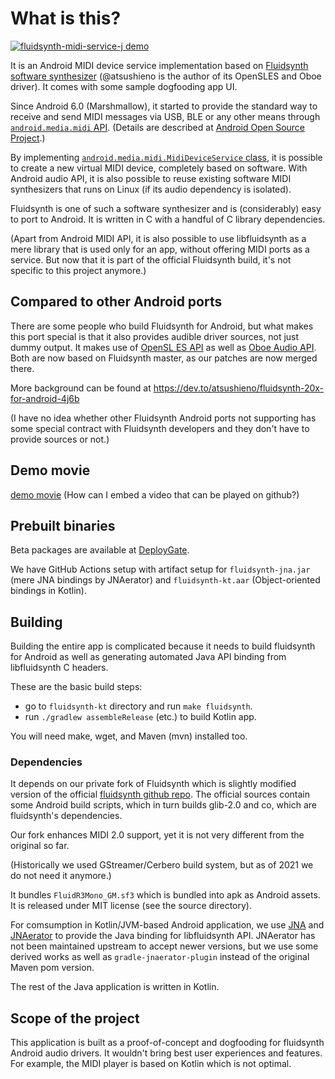 # What is this?

[![fluidsynth-midi-service-j demo](http://img.youtube.com/vi/ZVyDmaV4Ihw/0.jpg)](http://www.youtube.com/watch?v=ZVyDmaV4Ihw "fluidsynth-midi-service-j demo")

It is an Android MIDI device service implementation based on [Fluidsynth software synthesizer](https://github.com/Fluidsynth/fluidsynth/) (@atsushieno is the author of its OpenSLES and Oboe driver). It comes with some sample dogfooding app UI.

Since Android 6.0 (Marshmallow), it started to provide the standard way to
receive and send MIDI messages via USB, BLE or any other means through
[`android.media.midi` API](https://developer.android.com/reference/android/media/midi/package-summary). (Details are described at [Android Open Source Project](https://source.android.com/devices/audio/midi).)

By implementing [`android.media.midi.MidiDeviceService` class](https://developer.android.com/reference/android/media/midi/MidiDeviceService), it is possible
to create a new virtual MIDI device, completely based on software.
With Android audio API, it is also possible to reuse existing software
MIDI synthesizers that runs on Linux (if its audio dependency is isolated).

Fluidsynth is one of such a software synthesizer and is (considerably) easy
to port to Android. It is written in C with a handful of C library dependencies.

(Apart from Android MIDI API, it is also possible to use libfluidsynth as a mere library that is used only for an app, without offering MIDI ports as a service. But now that it is part of the official Fluidsynth build, it's not specific to this project anymore.)


## Compared to other Android ports

There are some people who build Fluidsynth for Android, but what makes
this port special is that it also provides audible driver sources, not just
dummy output. It makes use of [OpenSL ES API](https://developer.android.com/ndk/guides/audio/opensl/) as well as [Oboe Audio API](https://github.com/google/Oboe). Both are now based on Fluidsynth master, as our patches are now merged there.

More background can be found at https://dev.to/atsushieno/fluidsynth-20x-for-android-4j6b

(I have no idea whether other Fluidsynth Android ports not supporting has some special contract with Fluidsynth developers and they don't have to provide sources or not.)


## Demo movie

[demo movie](docs/demo.mp4) (How can I embed a video that can be played on github?)


## Prebuilt binaries

Beta packages are available at [DeployGate](https://dply.me/l0etkk).

We have GitHub Actions setup with artifact setup for `fluidsynth-jna.jar` (mere JNA bindings by JNAerator) and `fluidsynth-kt.aar` (Object-oriented bindings in Kotlin).

## Building

Building the entire app is complicated because it needs to build fluidsynth for Android as well as generating automated Java API binding from libfluidsynth C headers.

These are the basic build steps:

- go to `fluidsynth-kt` directory and run `make fluidsynth`.
- run `./gradlew assembleRelease` (etc.) to build Kotlin app.

You will need make, wget, and Maven (mvn) installed too.


### Dependencies

It depends on our private fork of Fluidsynth which is slightly modified version of the official [fluidsynth github repo](https://github.com/Fluidsynth/fluidsynth). The official sources contain some
Android build scripts, which in turn builds glib-2.0 and co, which are fluidsynth's dependencies.

Our fork enhances MIDI 2.0 support, yet it is not very different from the original so far.

(Historically we used GStreamer/Cerbero build system, but as of 2021 we do not need it anymore.)

It bundles `FluidR3Mono_GM.sf3` which is bundled into apk as Android assets. It is released under MIT license (see the source directory).

For comsumption in Kotlin/JVM-based Android application, we use [JNA](https://github.com/java-native-access/jna) and [JNAerator](https://github.com/nativelibs4java/JNAerator) to provide the Java binding for libfluidsynth API. JNAerator has not been maintained upstream to accept newer versions, but we use some derived works as well as `gradle-jnaerator-plugin` instead of the original Maven pom version.

The rest of the Java application is written in Kotlin.


## Scope of the project

This application is built as a proof-of-concept and dogfooding for fluidsynth Android audio drivers. It wouldn't bring best user experiences and features. For example, the MIDI player is based on Kotlin which is not optimal.
